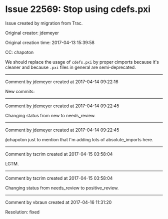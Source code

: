 # Issue 22569: Stop using cdefs.pxi

Issue created by migration from Trac.

Original creator: jdemeyer

Original creation time: 2017-04-13 15:39:58

CC:  chapoton

We should replace the usage of `cdefs.pxi` by proper cimports because it's cleaner and because `.pxi` files in general are semi-deprecated.


---

Comment by jdemeyer created at 2017-04-14 09:22:16

New commits:


---

Comment by jdemeyer created at 2017-04-14 09:22:45

Changing status from new to needs_review.


---

Comment by jdemeyer created at 2017-04-14 09:22:45

`@`chapoton just to mention that I'm adding lots of absolute_imports here.


---

Comment by tscrim created at 2017-04-15 03:58:04

LGTM.


---

Comment by tscrim created at 2017-04-15 03:58:04

Changing status from needs_review to positive_review.


---

Comment by vbraun created at 2017-04-16 11:31:20

Resolution: fixed
